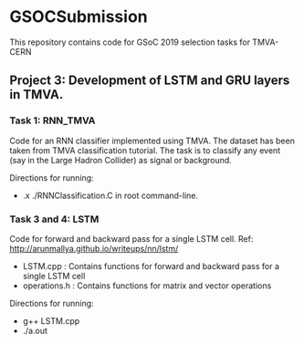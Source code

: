 # GSOCSubmission

This repository contains code for GSoC 2019 selection tasks for TMVA-CERN 

##  Project 3: Development of LSTM and GRU layers in TMVA.


### Task 1: RNN_TMVA

Code for an RNN classifier implemented using TMVA. The dataset has been taken from TMVA classification tutorial. The task is to classify any event (say in the Large Hadron Collider) as signal or background.

Directions for running: 

* .x ./RNNClassification.C in root command-line.



### Task 3 and 4: LSTM

Code for forward and backward pass for a single LSTM cell. Ref: http://arunmallya.github.io/writeups/nn/lstm/

* LSTM.cpp     :   Contains functions for forward and backward pass for a single LSTM cell
* operations.h :   Contains functions for matrix and vector operations 

Directions for running:

* g++ LSTM.cpp
* ./a.out
